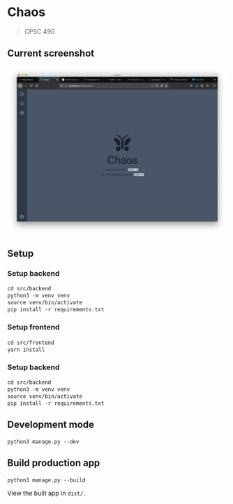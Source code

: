 # Chaos

> CPSC 490

## Current screenshot

![Current Screenshot](./docs/screenshots/current.png)

## Setup

### Setup backend

```
cd src/backend
python3 -m venv venv
source venv/bin/activate
pip install -r requirements.txt
```

### Setup frontend

```
cd src/frontend
yarn install
```

### Setup backend

```
cd src/backend
python3 -m venv venv
source venv/bin/activate
pip install -r requirements.txt
```

## Development mode

```
python3 manage.py --dev
```

## Build production app

```
python3 manage.py --build
```

View the built app in `dist/`.
